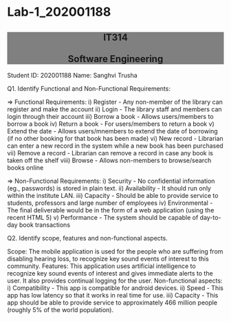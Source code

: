 # Lab-1_202001188
<h2 align="center", style = "background-color: Grey;"> IT314 <br> <br> Software Engineering </h2>

Student ID: 202001188
Name: Sanghvi Trusha

Q1. Identify Functional and Non-Functional Requirements:

=> Functional Requirements:
i) Register - Any non-member of the library can register and make the account
ii) Login - The library staff and members can login through their account
iii) Borrow a book - Allows users/members to borrow a book
iv) Return a book - For users/members to return a book
v) Extend the date - Allows users/mnembers to extend the date of borrowing (if no other booking for that book has been made)
vi) New record - Librarian can enter a new record in the system while a new book has been purchased
vii) Remove a record - Librarian can remove a record in case any book is taken off the shelf
viii) Browse - Allows non-members to browse/search books online

=> Non-Functional Requirements:
i) Security - No confidential information (eg., passwords) is stored in plain text.
ii) Availability - It should run only within the institute LAN.
iii) Capacity - Should be able to provide service to students, professors and large number of employees
iv) Environmental - The final deliverable would be in the form of a web application (using the recent HTML 5)
v) Performance - The system should be capable of day-to-day book transactions

Q2. Identify scope, features and non-functional aspects.

Scope: The mobile application is used for the people who are suffering from disabling hearing loss, to recognize key sound events of interest to this community.
Features: This application uses artificial intelligence to recognize key sound events of interest and gives immediate alerts to the user. It also provides continual logging for the user.
Non-functional aspects: 
i) Compatibility - This app is compatible for android devices.
ii) Speed - This app has low latency so that it works in real time for use.
iii) Capacity - This app should be able to provide service to approximately 466 million people (roughly 5% of the world population).

